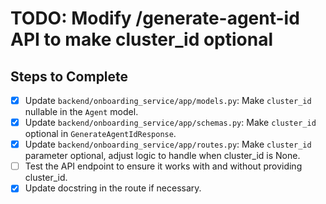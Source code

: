 # TODO: Modify /generate-agent-id API to make cluster_id optional

## Steps to Complete
- [x] Update `backend/onboarding_service/app/models.py`: Make `cluster_id` nullable in the `Agent` model.
- [x] Update `backend/onboarding_service/app/schemas.py`: Make `cluster_id` optional in `GenerateAgentIdResponse`.
- [x] Update `backend/onboarding_service/app/routes.py`: Make `cluster_id` parameter optional, adjust logic to handle when cluster_id is None.
- [ ] Test the API endpoint to ensure it works with and without providing cluster_id.
- [x] Update docstring in the route if necessary.
